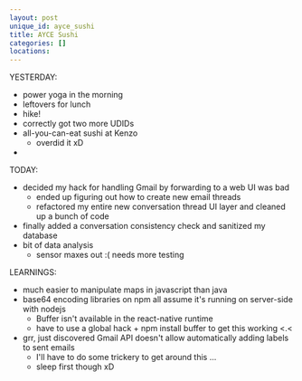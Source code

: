 ```yaml
---
layout: post
unique_id: ayce_sushi
title: AYCE Sushi
categories: []
locations: 
---
```


YESTERDAY:
* power yoga in the morning
* leftovers for lunch
* hike!
* correctly got two more UDIDs
* all-you-can-eat sushi at Kenzo
  * overdid it xD
*

TODAY:
* decided my hack for handling Gmail by forwarding to a web UI was bad
  * ended up figuring out how to create new email threads
  * refactored my entire new conversation thread UI layer and cleaned up a bunch of code
* finally added a conversation consistency check and sanitized my database
* bit of data analysis
  * sensor maxes out :( needs more testing

LEARNINGS:
* much easier to manipulate maps in javascript than java
* base64 encoding libraries on npm all assume it's running on server-side with nodejs
  * Buffer isn't available in the react-native runtime
  * have to use a global hack + npm install buffer to get this working <.<
* grr, just discovered Gmail API doesn't allow automatically adding labels to sent emails
  * I'll have to do some trickery to get around this ...
  * sleep first though xD

